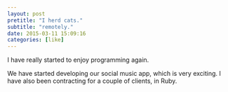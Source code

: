 ```yaml
---
layout: post
pretitle: "I herd cats."
subtitle: "remotely."
date: 2015-03-11 15:09:16
categories: [like]
---
```


I have really started to enjoy programming again.

We have started developing our social music app, which is very exciting.
I have also been contracting for a couple of clients, in Ruby.
